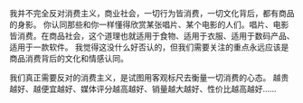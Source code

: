 我并不完全反对消费主义，商业社会，一切行为皆消费，一切文化背后，都有商品的身影。
你认同那些和你一样懂得欣赏某张唱片、某个电影的人们。唱片、电影皆消费。在商品社会，这个道理也就适用于食物、适用于衣服、适用于数码产品、适用于一款软件。
我觉得这没什么好否认的，但我们需要关注的重点永远应该是商品消费背后的文化和情感认同。

我们真正需要反对的消费主义，是试图用客观标尺去衡量一切消费的心态。
越贵越好、越便宜越好、媒体评分越高越好、销量越大越好、性价比越高越好……